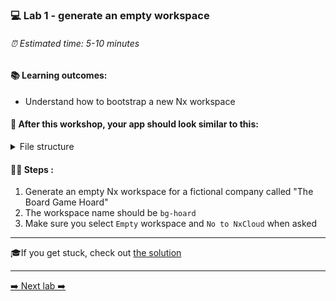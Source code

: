 ### 💻 Lab 1 - generate an empty workspace

###### ⏰ Estimated time: 5-10 minutes

#### 📚 Learning outcomes:

- Understand how to bootstrap a new Nx workspace

#### 📲 After this workshop, your app should look similar to this:

<details>
  <summary>File structure</summary>
  <img src="../assets/lab1_directory-structure.png" height="700" alt="lab7 file structure">
</details>

#### 🏋️‍♀️ Steps :

1. Generate an empty Nx workspace for a fictional company called "The Board Game Hoard"
2. The workspace name should be `bg-hoard`
3. Make sure you select `Empty` workspace and `No to NxCloud` when asked

---

🎓If you get stuck, check out [the solution](SOLUTION.md)

---

[➡️ Next lab ➡️](../lab2/LAB.md)
